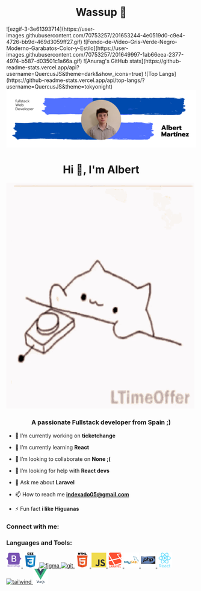 <h1 align="center">Wassup 🤙</h1>
![ezgif-3-3e61393714](https://user-images.githubusercontent.com/70753257/201653244-4e0519d0-c9e4-4726-bb9d-469d3059ff27.gif)
![Fondo-de-Vídeo-Gris-Verde-Negro-Moderno-Garabatos-Color-y-Estilo](https://user-images.githubusercontent.com/70753257/201649997-1ab66eea-2377-4974-b587-d03501c1a66a.gif)
![Anurag's GitHub stats](https://github-readme-stats.vercel.app/api?username=QuercusJS&theme=dark&show_icons=true)
![Top Langs](https://github-readme-stats.vercel.app/api/top-langs/?username=QuercusJS&theme=tokyonight)
<img src="https://github.com/QuercusJS/QuercusJS/blob/main/Banner%20de%20LinkedIn%20Respuesta%20Global%20Ingeniera%20Amarillo%20y%20Negro.png">
<h1 align="center">Hi 👋, I'm Albert</h1>
<img src="https://github.com/QuercusJS/QuercusJS/blob/main/bongo-cat-explode-bongo-cat.gif" alt="" width="500" height="600">
<h3 align="center">A passionate Fullstack developer from Spain ;)</h3>

- 🔭 I’m currently working on **ticketchange**

- 🌱 I’m currently learning **React**

- 👯 I’m looking to collaborate on **None ;(**

- 🤝 I’m looking for help with **React devs**

- 💬 Ask me about **Laravel**

- 📫 How to reach me **indexado05@gmail.com**

- ⚡ Fun fact **i like Higuanas**

<h3 align="left">Connect with me:</h3>
<p align="left">
</p>

<h3 align="left">Languages and Tools:</h3>
<p align="left"> <a href="https://getbootstrap.com" target="_blank" rel="noreferrer"> <img src="https://raw.githubusercontent.com/devicons/devicon/master/icons/bootstrap/bootstrap-plain-wordmark.svg" alt="bootstrap" width="40" height="40"/> </a> <a href="https://www.w3schools.com/css/" target="_blank" rel="noreferrer"> <img src="https://raw.githubusercontent.com/devicons/devicon/master/icons/css3/css3-original-wordmark.svg" alt="css3" width="40" height="40"/> </a> <a href="https://www.figma.com/" target="_blank" rel="noreferrer"> <img src="https://www.vectorlogo.zone/logos/figma/figma-icon.svg" alt="figma" width="40" height="40"/> </a> <a href="https://git-scm.com/" target="_blank" rel="noreferrer"> <img src="https://www.vectorlogo.zone/logos/git-scm/git-scm-icon.svg" alt="git" width="40" height="40"/> </a> <a href="https://www.w3.org/html/" target="_blank" rel="noreferrer"> <img src="https://raw.githubusercontent.com/devicons/devicon/master/icons/html5/html5-original-wordmark.svg" alt="html5" width="40" height="40"/> </a> <a href="https://developer.mozilla.org/en-US/docs/Web/JavaScript" target="_blank" rel="noreferrer"> <img src="https://raw.githubusercontent.com/devicons/devicon/master/icons/javascript/javascript-original.svg" alt="javascript" width="40" height="40"/> </a> <a href="https://laravel.com/" target="_blank" rel="noreferrer"> <img src="https://raw.githubusercontent.com/devicons/devicon/master/icons/laravel/laravel-plain-wordmark.svg" alt="laravel" width="40" height="40"/> </a> <a href="https://www.mysql.com/" target="_blank" rel="noreferrer"> <img src="https://raw.githubusercontent.com/devicons/devicon/master/icons/mysql/mysql-original-wordmark.svg" alt="mysql" width="40" height="40"/> </a> <a href="https://www.php.net" target="_blank" rel="noreferrer"> <img src="https://raw.githubusercontent.com/devicons/devicon/master/icons/php/php-original.svg" alt="php" width="40" height="40"/> </a> <a href="https://reactjs.org/" target="_blank" rel="noreferrer"> <img src="https://raw.githubusercontent.com/devicons/devicon/master/icons/react/react-original-wordmark.svg" alt="react" width="40" height="40"/> </a> <a href="https://tailwindcss.com/" target="_blank" rel="noreferrer"> <img src="https://www.vectorlogo.zone/logos/tailwindcss/tailwindcss-icon.svg" alt="tailwind" width="40" height="40"/> </a> <a href="https://vuejs.org/" target="_blank" rel="noreferrer"> <img src="https://raw.githubusercontent.com/devicons/devicon/master/icons/vuejs/vuejs-original-wordmark.svg" alt="vuejs" width="40" height="40"/> </a> </p>
